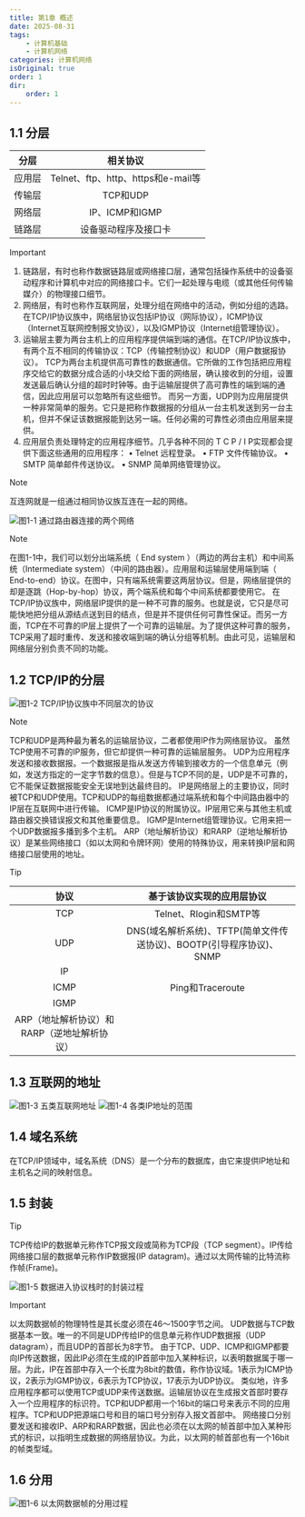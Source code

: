 ```yaml
---
title: 第1章 概述
date: 2025-08-31
tags:
    - 计算机基础
    - 计算机网络
categories: 计算机网络
isOriginal: true
order: 1
dir:
    order: 1
---
```

## 1.1 分层
|分层|相关协议|
|:-:|:-:|
|应用层|Telnet、ftp、http、https和e-mail等|
|传输层|TCP和UDP|
|网络层|IP、ICMP和IGMP|
|链路层|设备驱动程序及接口卡|

> [!important]
> 1. 链路层，有时也称作数据链路层或网络接口层，通常包括操作系统中的设备驱动程序和计算机中对应的网络接口卡。它们一起处理与电缆（或其他任何传输媒介）的物理接口细节。
> 2. 网络层，有时也称作互联网层，处理分组在网络中的活动，例如分组的选路。在TCP/IP协议族中，网络层协议包括IP协议（网际协议），ICMP协议（Internet互联网控制报文协议），以及IGMP协议（Internet组管理协议）。
> 3. 运输层主要为两台主机上的应用程序提供端到端的通信。在TCP/IP协议族中，有两个互不相同的传输协议：TCP（传输控制协议）和UDP（用户数据报协议）。
> TCP为两台主机提供高可靠性的数据通信。它所做的工作包括把应用程序交给它的数据分成合适的小块交给下面的网络层，确认接收到的分组，设置发送最后确认分组的超时时钟等。由于运输层提供了高可靠性的端到端的通信，因此应用层可以忽略所有这些细节。
> 而另一方面，UDP则为应用层提供一种非常简单的服务。它只是把称作数据报的分组从一台主机发送到另一台主机，但并不保证该数据报能到达另一端。任何必需的可靠性必须由应用层来提供。
> 4. 应用层负责处理特定的应用程序细节。几乎各种不同的 T C P / I P实现都会提供下面这些通用的应用程序：
> • Telnet 远程登录。
> • FTP 文件传输协议。
> • SMTP 简单邮件传送协议。
> • SNMP 简单网络管理协议。

> [!note]
> 互连网就是一组通过相同协议族互连在一起的网络。

![图1-1 通过路由器连接的两个网络](/image/tcp_ip/chapter01/1-1.png)
> [!note]
> 在图1-1中，我们可以划分出端系统（ End system ）（两边的两台主机）和中间系统（Intermediate system）（中间的路由器）。应用层和运输层使用端到端（ End-to-end）协议。在图中，只有端系统需要这两层协议。但是，网络层提供的却是逐跳（Hop-by-hop）协议，两个端系统和每个中间系统都要使用它。
> 在TCP/IP协议族中，网络层IP提供的是一种不可靠的服务。也就是说，它只是尽可能快地把分组从源结点送到目的结点，但是并不提供任何可靠性保证。而另一方面，TCP在不可靠的IP层上提供了一个可靠的运输层。为了提供这种可靠的服务，TCP采用了超时重传、发送和接收端到端的确认分组等机制。由此可见，运输层和网络层分别负责不同的功能。

## 1.2 TCP/IP的分层
![图1-2 TCP/IP协议族中不同层次的协议](/image/tcp_ip/chapter01/1-2.png)

> [!note]
> TCP和UDP是两种最为著名的运输层协议，二者都使用IP作为网络层协议。
> 虽然TCP使用不可靠的IP服务，但它却提供一种可靠的运输层服务。
> UDP为应用程序发送和接收数据报。一个数据报是指从发送方传输到接收方的一个信息单元（例如，发送方指定的一定字节数的信息）。但是与TCP不同的是，UDP是不可靠的，它不能保证数据报能安全无误地到达最终目的。
> IP是网络层上的主要协议，同时被TCP和UDP使用。TCP和UDP的每组数据都通过端系统和每个中间路由器中的IP层在互联网中进行传输。
> ICMP是IP协议的附属协议。IP层用它来与其他主机或路由器交换错误报文和其他重要信息。
> IGMP是Internet组管理协议。它用来把一个UDP数据报多播到多个主机。
> ARP（地址解析协议）和RARP（逆地址解析协议）是某些网络接口（如以太网和令牌环网）使用的特殊协议，用来转换IP层和网络接口层使用的地址。

> [!tip]
> |协议|基于该协议实现的应用层协议|
> |:-:|:-:|
> |TCP|Telnet、Rlogin和SMTP等|
> |UDP|DNS(域名解析系统)、TFTP(简单文件传送协议)、BOOTP(引导程序协议)、SNMP|
> |IP||
> |ICMP|Ping和Traceroute|
> |IGMP||
> |ARP（地址解析协议）和RARP（逆地址解析协议）||

## 1.3 互联网的地址
![图1-3 五类互联网地址](/image/tcp_ip/chapter01/1-3.png)
![图1-4 各类IP地址的范围](/image/tcp_ip/chapter01/1-4.png)

## 1.4 域名系统
在TCP/IP领域中，域名系统（DNS）是一个分布的数据库，由它来提供IP地址和主机名之间的映射信息。

## 1.5 封装
> [!tip]
> TCP传给IP的数据单元称作TCP报文段或简称为TCP段（TCP segment）。IP传给网络接口层的数据单元称作IP数据报(IP datagram)。通过以太网传输的比特流称作帧(Frame)。

![图1-5 数据进入协议栈时的封装过程](/image/tcp_ip/chapter01/1-5.png)
> [!important]
> 以太网数据帧的物理特性是其长度必须在46～1500字节之间。
> UDP数据与TCP数据基本一致。唯一的不同是UDP传给IP的信息单元称作UDP数据报（UDP datagram），而且UDP的首部长为8字节。
> 由于TCP、UDP、ICMP和IGMP都要向IP传送数据，因此IP必须在生成的IP首部中加入某种标识，以表明数据属于哪一层。为此，IP在首部中存入一个长度为8bit的数值，称作协议域。1表示为ICMP协议，2表示为IGMP协议，6表示为TCP协议，17表示为UDP协议。
> 类似地，许多应用程序都可以使用TCP或UDP来传送数据。运输层协议在生成报文首部时要存入一个应用程序的标识符。TCP和UDP都用一个16bit的端口号来表示不同的应用程序。TCP和UDP把源端口号和目的端口号分别存入报文首部中。
> 网络接口分别要发送和接收IP、ARP和RARP数据，因此也必须在以太网的帧首部中加入某种形式的标识，以指明生成数据的网络层协议。为此，以太网的帧首部也有一个16bit的帧类型域。

## 1.6 分用
![图1-6 以太网数据帧的分用过程](/image/tcp_ip/chapter01/1-6.png)